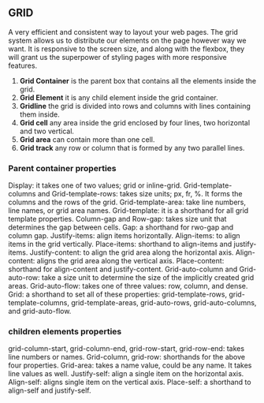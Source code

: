 ## GRID

A very efficient and consistent way to layout your web pages. The grid system allows us to distribute our elements on the page however way we want. It is responsive to the screen size, and along with the flexbox, they will grant us the superpower of styling pages with more responsive features. 

1. **Grid Container** is the parent box that contains all the elements inside the grid. 
2. **Grid Element** it is any child element inside the grid container.
3. **Gridline**  the grid is divided into rows and columns with lines containing them inside. 
4. **Grid cell** any area inside the grid enclosed by four lines, two horizontal and two vertical.
5. **Grid area** can contain more than one cell.
6. **Grid track** any row or column that is formed by any two parallel lines.


### Parent container properties

Display: it takes one of two values; grid or inline-grid.
Grid-template-columns and Grid-template-rows: takes size units; px, fr, %. It forms the columns and the rows of the grid.
Grid-template-area: take line numbers, line names, or grid area names.
Grid-template: it is a shorthand for all grid template properties.
Column-gap and Row-gap: takes size unit that determines the gap between cells.
Gap: a shorthand for rwo-gap and column gap.
Justify-items: align items horizontally.
Align-items: to align items in the grid vertically.
Place-items: shorthand to align-items and justify-items.
Justify-content: to align the grid area along the horizontal axis.
Align-content: aligns the grid area along the vertical axis.
Place-content: shorthand for align-content and justify-content.
Grid-auto-column and Grid-auto-row: take a size unit to determine the size of the implicitly created grid areas.
Grid-auto-flow: takes one of three values: row, column, and dense.
Grid: a shorthand to set all of these properties: grid-template-rows, grid-template-columns, grid-template-areas, grid-auto-rows, grid-auto-columns, and grid-auto-flow.

### children elements properties

grid-column-start, grid-column-end, grid-row-start, grid-row-end: takes line numbers or names.
Grid-column, grid-row: shorthands for the above four properties.
Grid-area: takes a name value, could be any name. It takes line values as well.
Justify-self: align a single item on the horizontal axis.
Align-self: aligns single item on the vertical axis.
Place-self: a shorthand to align-self and justify-self.